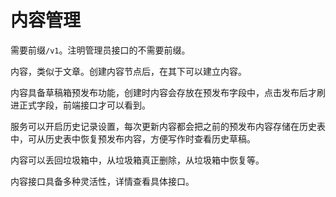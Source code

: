 # 内容管理

需要前缀`/v1`。注明管理员接口的不需要前缀。

内容，类似于文章。创建内容节点后，在其下可以建立内容。

内容具备草稿箱预发布功能，创建时内容会存放在预发布字段中，点击发布后才刷进正式字段，前端接口才可以看到。

服务可以开启历史记录设置，每次更新内容都会把之前的预发布内容存储在历史表中，可从历史表中恢复预发布内容，方便写作时查看历史草稿。

内容可以丢回垃圾箱中，从垃圾箱真正删除，从垃圾箱中恢复等。

内容接口具备多种灵活性，详情查看具体接口。

